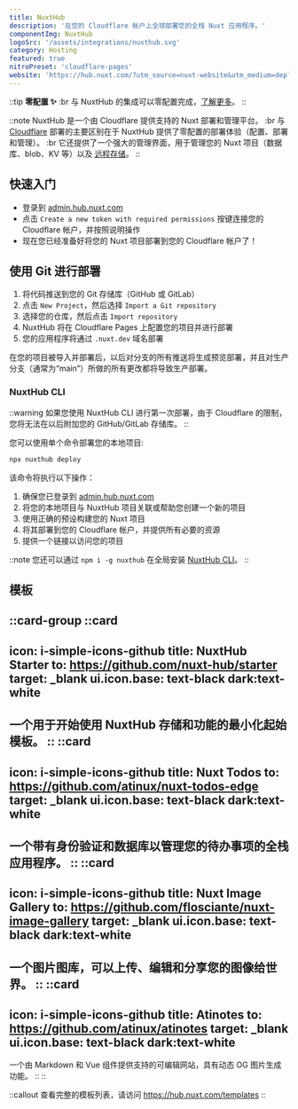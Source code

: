 ```yaml
---
title: NuxtHub
description: '在您的 Cloudflare 帐户上全球部署您的全栈 Nuxt 应用程序。'
componentImg: NuxtHub
logoSrc: '/assets/integrations/nuxthub.svg'
category: Hosting
featured: true
nitroPreset: 'cloudflare-pages'
website: 'https://hub.nuxt.com/?utm_source=nuxt-website&utm_medium=deploy-page'
---
```


::tip
**零配置 ✨**
:br
与 NuxtHub 的集成可以零配置完成，[了解更多](https://nitro.unjs.io/deploy#zero-config-providers)。
::

::note
NuxtHub 是一个由 Cloudflare 提供支持的 Nuxt 部署和管理平台。 :br 与 [Cloudflare](/deploy/cloudflare) 部署的主要区别在于 NuxtHub 提供了零配置的部署体验（配置、部署和管理）。 :br 它还提供了一个强大的管理界面，用于管理您的 Nuxt 项目（数据库、blob、KV 等）以及 [远程存储](https://hub.nuxt.com/docs/getting-started/remote-storage?utm_source=nuxt-website&utm_medium=deploy-page)。
::

## 快速入门

- 登录到 [admin.hub.nuxt.com](https://admin.hub.nuxt.com/?utm_source=nuxt-website&utm_medium=deploy-page)
- 点击 `Create a new token with required permissions` 按键连接您的 Cloudflare 帐户，并按照说明操作
- 现在您已经准备好将您的 Nuxt 项目部署到您的 Cloudflare 帐户了！

## 使用 Git 进行部署

1. 将代码推送到您的 Git 存储库（GitHub 或 GitLab）
2. 点击 `New Project`，然后选择 `Import a Git repository`
3. 选择您的仓库，然后点击 `Import repository`
4. NuxtHub 将在 Cloudflare Pages 上配置您的项目并进行部署
5. 您的应用程序将通过 `.nuxt.dev` 域名部署

在您的项目被导入并部署后，以后对分支的所有推送将生成预览部署，并且对生产分支（通常为“main”）所做的所有更改都将导致生产部署。

### NuxtHub CLI

::warning
如果您使用 NuxtHub CLI 进行第一次部署，由于 Cloudflare 的限制，您将无法在以后附加您的 GitHub/GitLab 存储库。
::

您可以使用单个命令部署您的本地项目:

```bash [Terminal]
npx nuxthub deploy
```

该命令将执行以下操作：
1. 确保您已登录到 [admin.hub.nuxt.com](https://admin.hub.nuxt.com/?utm_source=nuxt-website&utm_medium=deploy-page)
2. 将您的本地项目与 NuxtHub 项目关联或帮助您创建一个新的项目
3. 使用正确的预设构建您的 Nuxt 项目
4. 将其部署到您的 Cloudflare 帐户，并提供所有必要的资源
5. 提供一个链接以访问您的项目

::note
您还可以通过 `npm i -g nuxthub` 在全局安装 [NuxtHub CLI](https://github.com/nuxt-hub/cli)。
::

## 模板

::card-group
  ::card
  ---
  icon: i-simple-icons-github
  title: NuxtHub Starter
  to: https://github.com/nuxt-hub/starter
  target: _blank
  ui.icon.base: text-black dark:text-white
  ---
  一个用于开始使用 NuxtHub 存储和功能的最小化起始模板。
  ::
  ::card
  ---
  icon: i-simple-icons-github
  title: Nuxt Todos
  to: https://github.com/atinux/nuxt-todos-edge
  target: _blank
  ui.icon.base: text-black dark:text-white
  ---
  一个带有身份验证和数据库以管理您的待办事项的全栈应用程序。
  ::
  ::card
  ---
  icon: i-simple-icons-github
  title: Nuxt Image Gallery
  to: https://github.com/flosciante/nuxt-image-gallery
  target: _blank
  ui.icon.base: text-black dark:text-white
  ---
  一个图片图库，可以上传、编辑和分享您的图像给世界。
  ::
  ::card
  ---
  icon: i-simple-icons-github
  title: Atinotes
  to: https://github.com/atinux/atinotes
  target: _blank
  ui.icon.base: text-black dark:text-white
  ---
  一个由 Markdown 和 Vue 组件提供支持的可编辑网站，具有动态 OG 图片生成功能。
  ::
::

::callout
查看完整的模板列表，请访问 https://hub.nuxt.com/templates
::
